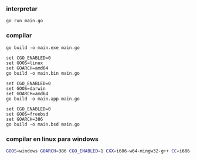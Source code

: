 
### interpretar
```batch
go run main.go
```

### compilar
```batch
go build -o main.exe main.go

set CGO_ENABLED=0 
set GOOS=linux
set GOARCH=amd64
go build -o main.bin main.go

set CGO_ENABLED=0 
set GOOS=darwin
set GOARCH=amd64
go build -o main.app main.go 

set CGO_ENABLED=0
set GOOS=freebsd
set GOARCH=386 
go build -o main.bsd main.go
```

### compilar en linux para windows
```bash
GOOS=windows GOARCH=386 CGO_ENABLED=1 CXX=i686-w64-mingw32-g++ CC=i686-w64-mingw32-gcc go build -o main.exe main.go
```
